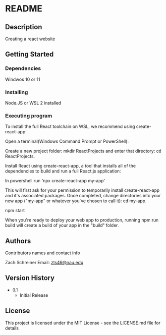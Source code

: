 # README

## Description

Creating a react website 

## Getting Started

### Dependencies

Windwos 10 or 11

### Installing

Node.JS or WSL 2 installed 

### Executing program


To install the full React toolchain on WSL, we recommend using create-react-app:

Open a terminal(Windows Command Prompt or PowerShell).

Create a new project folder: mkdir ReactProjects and enter that directory: cd ReactProjects.

Install React using create-react-app, a tool that installs all of the dependencies to build and run a full React.js application:

In powershell run 'npx create-react-app my-app'

This will first ask for your permission to temporarily install create-react-app and it's associated packages. Once completed, change directories into your new app ("my-app" or whatever you've chosen to call it): cd my-app.

npm start

When you're ready to deploy your web app to production, running npm run build will create a build of your app in the "build" folder.

## Authors

Contributors names and contact info

Zach Schreiner 
Email: zts46@nau.edu

## Version History

* 0.1
    * Initial Release

## License

This project is licensed under the MIT License - see the LICENSE.md file for details
